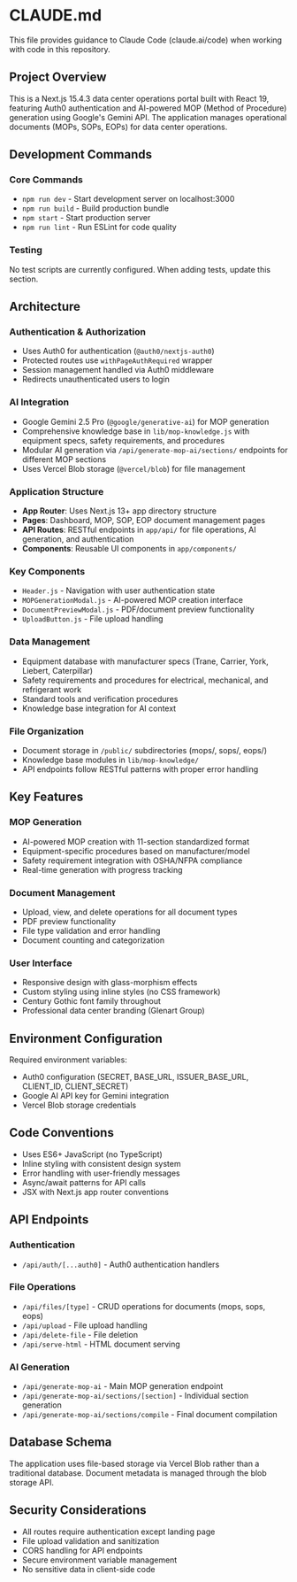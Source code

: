 # CLAUDE.md

This file provides guidance to Claude Code (claude.ai/code) when working with code in this repository.

## Project Overview

This is a Next.js 15.4.3 data center operations portal built with React 19, featuring Auth0 authentication and AI-powered MOP (Method of Procedure) generation using Google's Gemini API. The application manages operational documents (MOPs, SOPs, EOPs) for data center operations.

## Development Commands

### Core Commands
- `npm run dev` - Start development server on localhost:3000
- `npm run build` - Build production bundle
- `npm start` - Start production server
- `npm run lint` - Run ESLint for code quality

### Testing
No test scripts are currently configured. When adding tests, update this section.

## Architecture

### Authentication & Authorization
- Uses Auth0 for authentication (`@auth0/nextjs-auth0`)
- Protected routes use `withPageAuthRequired` wrapper
- Session management handled via Auth0 middleware
- Redirects unauthenticated users to login

### AI Integration
- Google Gemini 2.5 Pro (`@google/generative-ai`) for MOP generation
- Comprehensive knowledge base in `lib/mop-knowledge.js` with equipment specs, safety requirements, and procedures
- Modular AI generation via `/api/generate-mop-ai/sections/` endpoints for different MOP sections
- Uses Vercel Blob storage (`@vercel/blob`) for file management

### Application Structure
- **App Router**: Uses Next.js 13+ app directory structure
- **Pages**: Dashboard, MOP, SOP, EOP document management pages
- **API Routes**: RESTful endpoints in `app/api/` for file operations, AI generation, and authentication
- **Components**: Reusable UI components in `app/components/`

### Key Components
- `Header.js` - Navigation with user authentication state
- `MOPGenerationModal.js` - AI-powered MOP creation interface
- `DocumentPreviewModal.js` - PDF/document preview functionality
- `UploadButton.js` - File upload handling

### Data Management
- Equipment database with manufacturer specs (Trane, Carrier, York, Liebert, Caterpillar)
- Safety requirements and procedures for electrical, mechanical, and refrigerant work
- Standard tools and verification procedures
- Knowledge base integration for AI context

### File Organization
- Document storage in `/public/` subdirectories (mops/, sops/, eops/)
- Knowledge base modules in `lib/mop-knowledge/`
- API endpoints follow RESTful patterns with proper error handling

## Key Features

### MOP Generation
- AI-powered MOP creation with 11-section standardized format
- Equipment-specific procedures based on manufacturer/model
- Safety requirement integration with OSHA/NFPA compliance
- Real-time generation with progress tracking

### Document Management
- Upload, view, and delete operations for all document types
- PDF preview functionality
- File type validation and error handling
- Document counting and categorization

### User Interface
- Responsive design with glass-morphism effects
- Custom styling using inline styles (no CSS framework)
- Century Gothic font family throughout
- Professional data center branding (Glenart Group)

## Environment Configuration

Required environment variables:
- Auth0 configuration (SECRET, BASE_URL, ISSUER_BASE_URL, CLIENT_ID, CLIENT_SECRET)
- Google AI API key for Gemini integration
- Vercel Blob storage credentials

## Code Conventions

- Uses ES6+ JavaScript (no TypeScript)
- Inline styling with consistent design system
- Error handling with user-friendly messages
- Async/await patterns for API calls
- JSX with Next.js app router conventions

## API Endpoints

### Authentication
- `/api/auth/[...auth0]` - Auth0 authentication handlers

### File Operations
- `/api/files/[type]` - CRUD operations for documents (mops, sops, eops)
- `/api/upload` - File upload handling
- `/api/delete-file` - File deletion
- `/api/serve-html` - HTML document serving

### AI Generation
- `/api/generate-mop-ai` - Main MOP generation endpoint
- `/api/generate-mop-ai/sections/[section]` - Individual section generation
- `/api/generate-mop-ai/sections/compile` - Final document compilation

## Database Schema

The application uses file-based storage via Vercel Blob rather than a traditional database. Document metadata is managed through the blob storage API.

## Security Considerations

- All routes require authentication except landing page
- File upload validation and sanitization
- CORS handling for API endpoints
- Secure environment variable management
- No sensitive data in client-side code